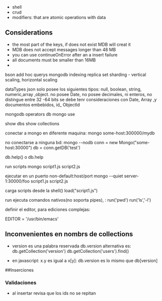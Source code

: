 - shell
- crud
- modifiers: that are atomic operations with data

## Considerations
- the most part of the keys, if does not exist MDB will creat it
- MDB does not accept messages longer than 48 MB
- you can use continueOnError after an a insert failure
- all documents must be smaller than 16MB
-


bson
add hoc querys
mongodb indexing
replica set
sharding - vertical scaling, horizontal scaling


dataTypes
json solo posee los siguientes tipos: null, boolean, string, numeric,array ,object.
no posee Date, no posee decimales, ni enteros, no distingue entre 32 -64 bits
se debe tenr consideraciones con Date, Array ,y documentos embebidos, id_ ObjectId

mongodb operators
db
mongo <dbname>
use <dbname>

show dbs
show collections

conectar a mongo en diferente maquina:
mongo some-host:300000/mydb

no conectarse a ninguna bd:
mongo --nodb
conn = new Mongo("some-host:30000")
db = conn.getDB('test')

db.help() o db.help

run scripts
mongo script1.js script2.js

ejecutar en un puerto non-default:host/port
mongo --quiet server-1:30000/foo script1.js script2.js

carga scripts desde la shell()
load("script1.js")

run ejecuta comandos nativos(no soporta pipes), :
run('pwd')
run('ls','-l')

definir el editor, para ediciones complejas:
<!-- se puede colocar en .mongorc.js para no volver a setearlo -->
EDITOR = '/usr/bin/emacs'
<!-- var hola = {title: 'mi primera edicion'} -->
<!-- edit hola -->


## Inconvenientes en nombrs de collections
- version es una palabra reservada
  db.version
  alternativa es: db.getCollection('version')
  db.getCollection('users').find()

- en javascript: x.y es igual a x[y]:
  db.version es lo mismo que db[version]

##Inserciones
### Validaciones
  - al insertar revisa que los ids no se repitan
